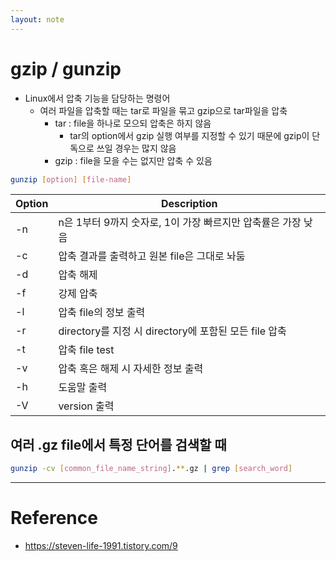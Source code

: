 ```yaml
---
layout: note
---
```


# gzip / gunzip

- Linux에서 압축 기능을 담당하는 명령어
    - 여러 파일을 압축할 때는 tar로 파일을 묶고 gzip으로 tar파일을 압축
        - tar : file을 하나로 모으되 압축은 하지 않음
            - tar의 option에서 gzip 실행 여부를 지정할 수 있기 때문에 gzip이 단독으로 쓰일 경우는 많지 않음
        - gzip : file을 모을 수는 없지만 압축 수 있음
```sh
gunzip [option] [file-name]
```

| Option | Description |
| - | - |
| -n | n은 1부터 9까지 숫자로, 1이 가장 빠르지만 압축률은 가장 낮음 |
| -c | 압축 결과를 출력하고 원본 file은 그대로 놔둠 |
| -d | 압축 해제 |
| -f | 강제 압축 |
| -l | 압축 file의 정보 출력 |
| -r | directory를 지정 시 directory에 포함된 모든 file 압축 |
| -t | 압축 file test |
| -v | 압축 혹은 해제 시 자세한 정보 출력 |
| -h | 도움말 출력 |
| -V | version 출력 |

## 여러 .gz file에서 특정 단어를 검색할 때

```sh
gunzip -cv [common_file_name_string].**.gz | grep [search_word]
```

---

# Reference

- https://steven-life-1991.tistory.com/9


